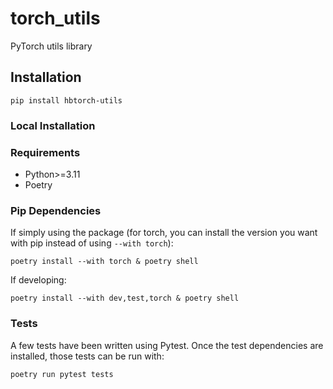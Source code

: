 # torch_utils
PyTorch utils library

## Installation

```console
pip install hbtorch-utils
```

### Local Installation
### Requirements
- Python>=3.11
- Poetry

### Pip Dependencies

If simply using the package (for torch, you can install the version you want with pip instead of using `--with torch`):
```console
poetry install --with torch & poetry shell
```

If developing:
```console
poetry install --with dev,test,torch & poetry shell
```

### Tests
A few tests have been written using Pytest. Once the test dependencies are installed, those tests can be run with:
```
poetry run pytest tests
```

